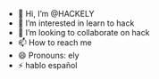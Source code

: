 - 👋 Hi, I’m @HACKELY
- 👀 I’m interested in learn to hack 
- 💞️ I’m looking to collaborate on hack 
- 📫 How to reach me 
- 😄 Pronouns: ely
- ⚡ hablo español 

<!---
HACKELY/HACKELY is a ✨ special ✨ repository because its `README.md` (this file) appears on your GitHub profile.
You can click the Preview link to take a look at your changes.
--->
